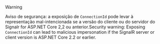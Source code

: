 > [!WARNING]
> <span data-ttu-id="2872a-101">Aviso de segurança: a exposição de `ConnectionId` pode levar à representação mal-intencionada se a versão do cliente ou do servidor do Signalr for ASP.NET Core 2,2 ou anterior.</span><span class="sxs-lookup"><span data-stu-id="2872a-101">Security warning: Exposing `ConnectionId` can lead to malicious impersonation if the SignalR server or client version is ASP.NET Core 2.2 or earlier.</span></span>
